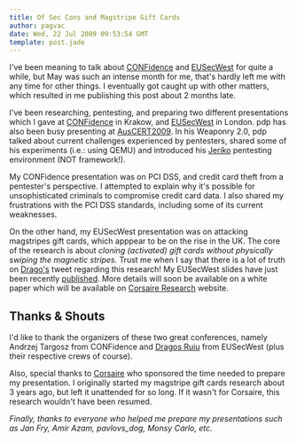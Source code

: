 ```yaml
---
title: Of Sec Cons and Magstripe Gift Cards
author: pagvac
date: Wed, 22 Jul 2009 09:53:54 GMT
template: post.jade
---
```


I've been meaning to talk about [CONFidence](http://2009.confidence.org.pl/lang-pref/en/) and [EUSecWest](http://eusecwest.com/) for quite a while, but May was such an intense month for me, that's hardly left me with any time for other things. I eventually got caught up with other matters, which resulted in me publishing this post about 2 months late.

I've been researching, pentesting, and preparing two different presentations which I gave at [CONFidence](http://2009.confidence.org.pl/prelegenci/adrian-pastor) in Krakow, and [EUSecWest](http://eusecwest.com/agenda.html) in London. pdp has also been busy presenting at [AusCERT2009](http://conference.auscert.org.au/conf2009/presenter.php?presenter_id=P_P). In his Weaponry 2.0, pdp talked about current challenges experienced by pentesters, shared some of his experiments (i.e.: using QEMU) and introduced his [Jeriko](/blog/jeriko-group-and-source-code-repository/) pentesting environment (NOT framework!).

My CONFidence presentation was on PCI DSS, and credit card theft from a pentester's perspective. I attempted to explain why it's possible for unsophisticated criminals to compromise credit card data. I also shared my frustrations with the PCI DSS standards, including some of its current weaknesses.

On the other hand, my EUSecWest presentation was on attacking magstripes gift cards, which apppear to be on the rise in the UK. The core of the research is about _cloning (activated) gift cards without physically swiping the magnetic stripes._ Trust me when I say that there is a lot of truth on [Drago's](http://twitter.com/dragosr/status/1949951235) tweet regarding this research! My EUSecWest slides have just been recently [published](http://research.corsaire.com/presentations/). More details will soon be available on a white paper which will be available on [Corsaire Research](http://research.corsaire.com/) website.

## Thanks & Shouts

I'd like to thank the organizers of these two great conferences, namely Andrzej Targosz from CONFidence and [Dragos Ruiu](http://twitter.com/dragosr) from EUSecWest (plus their respective crews of course).

Also, special thanks to [Corsaire](http://www.corsaire.com/) who sponsored the time needed to prepare my presentation. I originally started my magstripe gift cards research about 3 years ago, but left it unattended for so long. If it wasn't for Corsaire, this research wouldn't have been resumed.

_Finally, thanks to everyone who helped me prepare my presentations such as Jan Fry, Amir Azam, pavlovs_dog, Monsy Carlo, etc._
